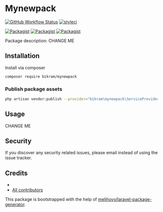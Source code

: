 # Mynewpack

[![GitHub Workflow Status](https://github.com/bikram/mynewpack/workflows/Run%20tests/badge.svg)](https://github.com/bikram/mynewpack/actions)
[![styleci](https://styleci.io/repos/CHANGEME/shield)](https://styleci.io/repos/CHANGEME)

[![Packagist](https://img.shields.io/packagist/v/bikram/mynewpack.svg)](https://packagist.org/packages/bikram/mynewpack)
[![Packagist](https://poser.pugx.org/bikram/mynewpack/d/total.svg)](https://packagist.org/packages/bikram/mynewpack)
[![Packagist](https://img.shields.io/packagist/l/bikram/mynewpack.svg)](https://packagist.org/packages/bikram/mynewpack)

Package description: CHANGE ME

## Installation

Install via composer
```bash
composer require bikram/mynewpack
```

### Publish package assets

```bash
php artisan vendor:publish --provider="bikram\mynewpack\ServiceProvider"
```

## Usage

CHANGE ME

## Security

If you discover any security related issues, please email 
instead of using the issue tracker.

## Credits

- [](https://github.com/bikram/mynewpack)
- [All contributors](https://github.com/bikram/mynewpack/graphs/contributors)

This package is bootstrapped with the help of
[melihovv/laravel-package-generator](https://github.com/melihovv/laravel-package-generator).
